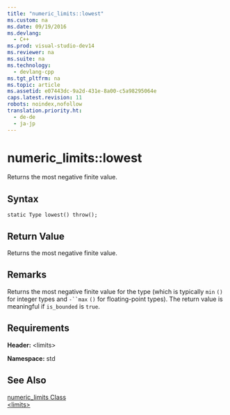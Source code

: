 ```yaml
---
title: "numeric_limits::lowest"
ms.custom: na
ms.date: 09/19/2016
ms.devlang: 
  - C++
ms.prod: visual-studio-dev14
ms.reviewer: na
ms.suite: na
ms.technology: 
  - devlang-cpp
ms.tgt_pltfrm: na
ms.topic: article
ms.assetid: e07443dc-9a2d-431e-8a00-c5a98295064e
caps.latest.revision: 11
robots: noindex,nofollow
translation.priority.ht: 
  - de-de
  - ja-jp
---
```

# numeric_limits::lowest
Returns the most negative finite value.  
  
## Syntax  
  
```  
static Type lowest() throw();  
```  
  
## Return Value  
 Returns the most negative finite value.  
  
## Remarks  
 Returns the most negative finite value for the type (which is typically `min` `()` for integer types and `-``max` `()` for floating-point types). The return value is meaningful if `is_bounded` is `true`.  
  
## Requirements  
 **Header:** <limits\>  
  
 **Namespace:** std  
  
## See Also  
 [numeric_limits Class](../vs140/numeric_limits-Class.md)   
 [<limits\>](../vs140/-limits-.md)